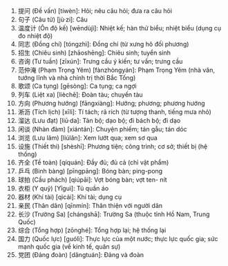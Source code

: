 1. 提问 (Đề vấn) [tíwèn]: Hỏi; nêu câu hỏi; đưa ra câu hỏi
2. 句子 (Câu tử) [jù·zi]: Câu
3. 温度计 (Ôn độ kế) [wēndùjì]: Nhiệt kế; hàn thử biểu; nhiệt biểu (dụng cụ đo nhiệt độ)
4. 同志 (Đồng chí) [tóngzhì]: Đồng chí (từ xưng hô đối phương)
5. 招生 (Chiêu sinh) [zhāoshēng]: Chiêu sinh; tuyển sinh
6. 咨询 (Tư tuần) [zīxún]: Trưng cầu ý kiến; tư vấn; trưng cầu
7. 范仲淹 (Phạm Trọng Yêm) [fànzhòngyán]: Phạm Trọng Yêm (nhà văn, tướng lĩnh và nhà chính trị thời Bắc Tống)
8. 歌颂 (Ca tụng) [gēsòng]: Ca tụng; ca ngợi
9. 列车 (Liệt xa) [lièchē]: Đoàn tàu; chuyến tàu
10. 方向 (Phương hướng) [fāngxiàng]: Hướng; phương; phương hướng
11. 淅沥 (Tích lịch) [xīlì]: Tí tách; rả rích (từ tượng thanh, tiếng mưa nhỏ)
12. 溜达 (Lưu đạt) [liū·da]: Tản bộ; dạo bộ; đi bách bộ; đi dạo
13. 闲谈 (Nhàn đàm) [xiántán]: Chuyện phiếm; tán gẫu; tán dóc
14. 浏览 (Lưu lãm) [liúlǎn]: Xem lướt qua; xem sơ qua
15. 设施 (Thiết thi) [shèshī]: Phương tiện; công trình; cơ sở; thiết bị (hệ thống)
16. 齐全 (Tề toàn) [qíquán]: Đầy đủ; đủ cả (chỉ vật phẩm)
17. 乒乓 (Binh bàng) [pīngpāng]: Bóng bàn; ping-pong
18. 球拍 (Cầu phách) [qiúpāi]: Vợt bóng bàn; vợt ten- nít
19. 衣柜 (Y quỹ) [Yīguì]: Tủ quần áo
20. 器材 (Khí tài) [qìcái]: Khí tài; dụng cụ
21. 亲民 (Thân dân) [qīnmín]: Thân thiện với người dân
22. 长沙 (Trường Sa) [chángshā]: Trường Sa (thuộc tỉnh Hồ Nam, Trung Quốc)
23. 综合 (Tổng hợp) [zōnghé]: Tổng hợp lại; hệ thống lại
24. 国力 (Quốc lực) [guólì]: Thực lực của một nước; thực lực quốc gia; sức mạnh quốc gia (về kinh tế, quân sự)
25. 党团 (Đảng đoàn) [dǎngtuán]: Đảng và đoàn